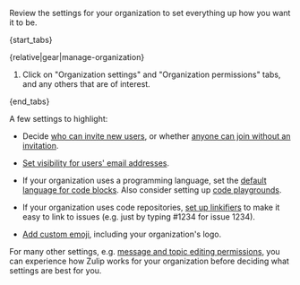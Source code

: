 Review the settings for your organization to set everything up how you
want it to be.

{start_tabs}

{relative|gear|manage-organization}

1. Click on "Organization settings" and "Organization permissions"
   tabs, and any others that are of interest.

{end_tabs}

A few settings to highlight:

* Decide [who can invite new users][who-can-invite], or whether
  [anyone can join without an invitation][who-can-join].

* [Set visibility for users' email addresses][email-address-visibility].

* If your organization uses a programming language, set the [default
  language for code blocks][default-code-block-language]. Also
  consider setting up [code playgrounds][code-playgrounds].

* If your organization uses code repositories, [set up
  linkifiers](/help/add-a-custom-linkifier) to make it easy to link to
  issues (e.g. just by typing #1234 for issue 1234).

* [Add custom emoji](/help/custom-emoji), including your organization's logo.

For many other settings, e.g. [message and topic editing
permissions][topic-editing-permissions], you can experience how Zulip
works for your organization before deciding what settings are best for
you.

[topic-editing-permissions]: /help/configure-message-editing-and-deletion
[default-code-block-language]: /help/code-blocks#default-code-block-language
[code-playgrounds]: /help/code-blocks#code-playgrounds
[email-address-visibility]: /help/restrict-visibility-of-email-addresses
[who-can-invite]: /help/restrict-account-creation#change-who-can-send-invitations
[who-can-join]: /help/restrict-account-creation#set-whether-invitations-are-required-to-join
